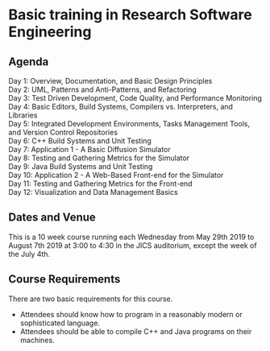 # Basic training in Research Software Engineering

## Agenda

Day 1: Overview, Documentation, and Basic Design Principles\
Day 2: UML, Patterns and Anti-Patterns, and Refactoring\
Day 3: Test Driven Development, Code Quality, and Performance Monitoring\
Day 4: Basic Editors, Build Systems, Compilers vs. Interpreters, and Libraries\
Day 5: Integrated Development Environments, Tasks Management Tools, and Version Control Repositories\
Day 6: C++ Build Systems and Unit Testing\
Day 7: Application 1 - A Basic Diffusion Simulator\
Day 8: Testing and Gathering Metrics for the Simulator\
Day 9: Java Build Systems and Unit Testing\
Day 10: Application 2 - A Web-Based Front-end for the Simulator\
Day 11: Testing and Gathering Metrics for the Front-end\
Day 12: Visualization and Data Management Basics

## Dates and Venue
This is a 10 week course running each Wednesday from May 29th 2019 to August 7th 2019 at 3:00 to 4:30 in the JICS auditorium, except the week of the July 4th.

## Course Requirements
There are two basic requirements for this course.
* Attendees should know how to program in a reasonably modern or sophisticated language. 
* Attendees should be able to compile C++ and Java programs on their machines.
